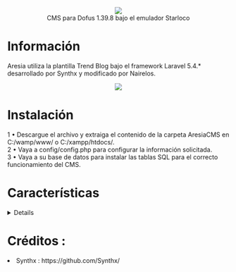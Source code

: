 <p align="center"><img src="https://www.zupimages.net/up/21/50/3igq.png"><br>CMS para Dofus 1.39.8 bajo el emulador Starloco</p>

# Información
Aresia utiliza la plantilla Trend Blog bajo el framework Laravel 5.4.* desarrollado por Synthx y modificado por Nairelos.
<p align="center"><img src="https://user-images.githubusercontent.com/22314163/152019196-94858e3c-0168-4193-846b-011649c3a4f7.png"></p>

# Instalación
1 • Descargue el archivo y extraiga el contenido de la carpeta AresiaCMS en C:/wamp/www/ o C:/xampp/htdocs/.<br>
2 • Vaya a config/config.php para configurar la información solicitada.<br>
3 • Vaya a su base de datos para instalar las tablas SQL para el correcto funcionamiento del CMS.<br>

# Características
<details>
  <dd>
    <ul>
      <li>Actualités</li>
        <ul>
          <li>Commentaire</li>
        </ul>
      <li>Nous rejoindre</li>
      <li>Créer un compte</li>
      <li>Scrennshots</li>
      <li>Encyclopedie</li>
        <ul>
           <li>Equipements</li>
           <li>Armes</li>
           <li>Ressources</li>
        </ul>
      <li>Reglement</li>
      <li>Statut des serveurs</li>
      <li>Vote</li>
      <li>Ladder</li>
        <ul>
            <li>PvM</li>
            <li>PvP</li>
            <li>Metier</li>
            <li>Guilde</li>
            <li>Vote</li>
        </ul>
    </ul>
  </dd>
</details>


# Créditos :
<li>Synthx : https://github.com/Synthx/ </li>

